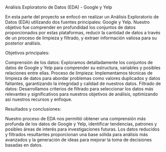 Análisis Exploratorio de Datos (EDA) - Google y Yelp

En esta parte del proyecto se enfocó en realizar un Análisis Exploratorio de Datos (EDA) utilizando dos fuentes principales: Google y Yelp. Nuestro objetivo fue comprender en profundidad los conjuntos de datos proporcionados por estas plataformas, reducir la cantidad de datos a través de un proceso de limpieza y filtrado, y extraer información valiosa para su posterior análisis.

Objetivos principales:

Comprensión de los datos: Exploramos detalladamente los conjuntos de datos de Google y Yelp para comprender su estructura, variables y posibles relaciones entre ellas.
Proceso de limpieza: Implementamos técnicas de limpieza de datos para abordar problemas como valores duplicados y datos faltantes, garantizando la integridad y calidad de nuestros datos.
Filtrado de datos: Desarrollamos criterios de filtrado para seleccionar los datos más relevantes y significativos para nuestros objetivos de análisis, optimizando así nuestros recursos y enfoque.

Resultados y conclusiones:

Nuestro proceso de EDA nos permitió obtener una comprensión más profunda de los datos de Google y Yelp, identificar tendencias, patrones y posibles áreas de interés para investigaciones futuras. Los datos reducidos y filtrados resultantes proporcionan una base sólida para análisis más avanzados y la generación de ideas para mejorar la toma de decisiones basadas en datos.

